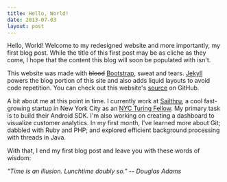 ```yaml
---
title: Hello, World!
date: 2013-07-03
layout: post
---
```


Hello, World! Welcome to my redesigned website and more importantly, my first blog post. While the title of this first post may be as cliche as they come, I hope that the content this blog will soon be populated with isn't.

This website was made with <del>blood</del> [Bootstrap](http://twitter.github.io/bootstrap/), sweat and tears. [Jekyll](http://jekyllrb.com/) powers the blog portion of this site and also adds liquid layouts to avoid code repetition. You can check out this website's [source](https://github.com/parthibanloganathan/personal_page) on GitHub.

A bit about me at this point in time. I currently work at <a href="https://www.sailthru.com/">Sailthru</a>, a cool fast-growing startup in New York City as an <a href="http://nycturingfellows.org/the-fellowship/">NYC Turing Fellow</a>. My primary task is to build their Android SDK. I'm also working on creating a dashboard to visualize customer analytics. In my first month, I've learned more about Git; dabbled with Ruby and PHP; and explored efficient background processing with threads in Java.

With that, I end my first blog post and leave you with these words of wisdom:

_"Time is an illusion. Lunchtime doubly so."_
-- <cite>Douglas Adams</cite>
